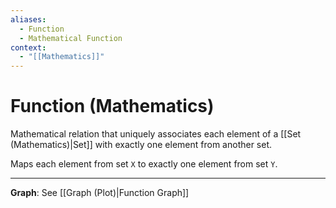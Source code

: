 ```yaml
---
aliases:
  - Function
  - Mathematical Function
context:
  - "[[Mathematics]]"
---
```


# Function (Mathematics)

Mathematical relation that uniquely associates each element of a [[Set (Mathematics)|Set]] with exactly one element from another set.

Maps each element from set `X` to exactly one element from set `Y`.

---

**Graph**: See [[Graph (Plot)|Function Graph]]
